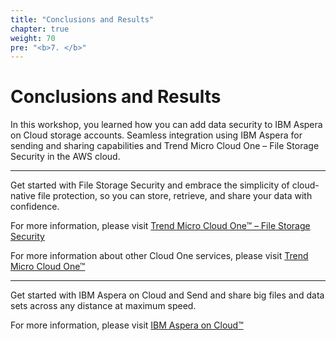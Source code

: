 ```yaml
---
title: "Conclusions and Results"
chapter: true
weight: 70
pre: "<b>7. </b>"
---
```


# Conclusions and Results

In this workshop, you learned how you can add data security to IBM Aspera on Cloud storage accounts. Seamless integration using IBM Aspera for sending and sharing capabilities and Trend Micro Cloud One – File Storage Security in the AWS cloud. 

---

Get started with File Storage Security and embrace the simplicity of cloud-native file protection, so you can store, retrieve, and share your data with confidence.

For more information, please visit [Trend Micro Cloud One™ – File Storage Security](https://www.trendmicro.com/en_us/business/products/hybrid-cloud/cloud-one-file-storage-security.html)

For more information about other Cloud One services, please visit [Trend Micro Cloud One™](https://www.trendmicro.com/cloudone)

---
Get started with IBM Aspera on Cloud and Send and share big files and data sets across any distance at maximum speed.

For more information, please visit [IBM Aspera on Cloud™](https://www.ibm.com/account/reg/us-en/signup?formid=urx-30538)
